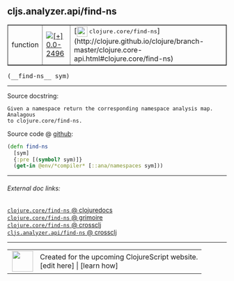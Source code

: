 ## cljs.analyzer.api/find-ns



 <table border="1">
<tr>
<td>function</td>
<td><a href="https://github.com/cljsinfo/cljs-api-docs/tree/0.0-2496"><img valign="middle" alt="[+] 0.0-2496" title="Added in 0.0-2496" src="https://img.shields.io/badge/+-0.0--2496-lightgrey.svg"></a> </td>
<td>
[<img height="24px" valign="middle" src="http://i.imgur.com/1GjPKvB.png"> <samp>clojure.core/find-ns</samp>](http://clojure.github.io/clojure/branch-master/clojure.core-api.html#clojure.core/find-ns)
</td>
</tr>
</table>


 <samp>
(__find-ns__ sym)<br>
</samp>

---





Source docstring:

```
Given a namespace return the corresponding namespace analysis map. Analagous
to clojure.core/find-ns.
```


Source code @ [github](https://github.com/clojure/clojurescript/blob/r3169/src/clj/cljs/analyzer/api.clj#L32-L37):

```clj
(defn find-ns
  [sym]
  {:pre [(symbol? sym)]}
  (get-in @env/*compiler* [::ana/namespaces sym]))
```

<!--
Repo - tag - source tree - lines:

 <pre>
clojurescript @ r3169
└── src
    └── clj
        └── cljs
            └── analyzer
                └── <ins>[api.clj:32-37](https://github.com/clojure/clojurescript/blob/r3169/src/clj/cljs/analyzer/api.clj#L32-L37)</ins>
</pre>

-->

---



###### External doc links:

[`clojure.core/find-ns` @ clojuredocs](http://clojuredocs.org/clojure.core/find-ns)<br>
[`clojure.core/find-ns` @ grimoire](http://conj.io/store/v1/org.clojure/clojure/1.7.0-beta3/clj/clojure.core/find-ns/)<br>
[`clojure.core/find-ns` @ crossclj](http://crossclj.info/fun/clojure.core/find-ns.html)<br>
[`cljs.analyzer.api/find-ns` @ crossclj](http://crossclj.info/fun/cljs.analyzer.api/find-ns.html)<br>

---

 <table>
<tr><td>
<img valign="middle" align="right" width="48px" src="http://i.imgur.com/Hi20huC.png">
</td><td>
Created for the upcoming ClojureScript website.<br>
[edit here] | [learn how]
</td></tr></table>

[edit here]:https://github.com/cljsinfo/cljs-api-docs/blob/master/cljsdoc/cljs.analyzer.api/find-ns.cljsdoc
[learn how]:https://github.com/cljsinfo/cljs-api-docs/wiki/cljsdoc-files

<!--

This information was too distracting to show to readers, but I'll leave it
commented here since it is helpful to:

- pretty-print the data used to generate this document
- and show how to retrieve that data



The API data for this symbol:

```clj
{:ns "cljs.analyzer.api",
 :name "find-ns",
 :signature ["[sym]"],
 :history [["+" "0.0-2496"]],
 :type "function",
 :full-name-encode "cljs.analyzer.api/find-ns",
 :source {:code "(defn find-ns\n  [sym]\n  {:pre [(symbol? sym)]}\n  (get-in @env/*compiler* [::ana/namespaces sym]))",
          :title "Source code",
          :repo "clojurescript",
          :tag "r3169",
          :filename "src/clj/cljs/analyzer/api.clj",
          :lines [32 37]},
 :full-name "cljs.analyzer.api/find-ns",
 :clj-symbol "clojure.core/find-ns",
 :docstring "Given a namespace return the corresponding namespace analysis map. Analagous\nto clojure.core/find-ns."}

```

Retrieve the API data for this symbol:

```clj
;; from Clojure REPL
(require '[clojure.edn :as edn])
(-> (slurp "https://raw.githubusercontent.com/cljsinfo/cljs-api-docs/catalog/cljs-api.edn")
    (edn/read-string)
    (get-in [:symbols "cljs.analyzer.api/find-ns"]))
```

-->
